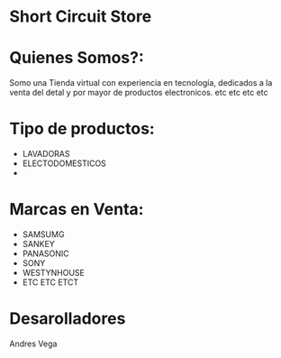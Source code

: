 # Short Circuit Store

  # Quienes Somos?:
  Somo una Tienda virtual con experiencia en tecnología, dedicados a la venta del detal y por mayor de productos electronicos. etc etc etc etc


  # Tipo de productos:
  
  - LAVADORAS
  - ELECTODOMESTICOS
  -

 # Marcas en Venta:
  - SAMSUMG
  - SANKEY
  - PANASONIC
  - SONY
  - WESTYNHOUSE
  - ETC ETC ETCT



# Desarolladores
Andres Vega  
